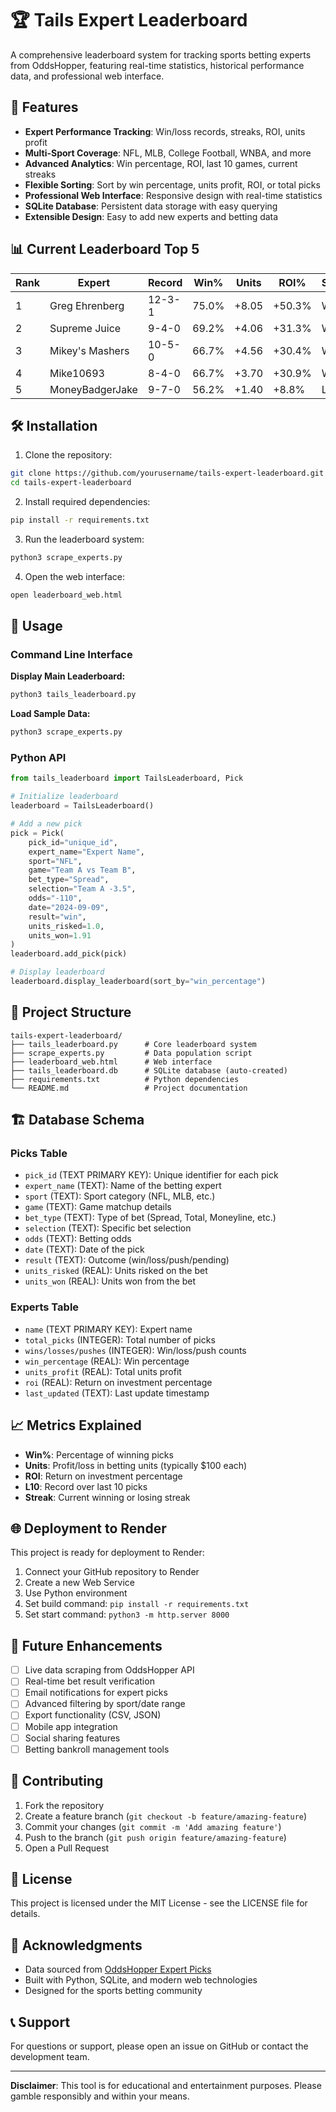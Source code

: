 # 🏆 Tails Expert Leaderboard

A comprehensive leaderboard system for tracking sports betting experts from OddsHopper, featuring real-time statistics, historical performance data, and professional web interface.

## 🚀 Features

- **Expert Performance Tracking**: Win/loss records, streaks, ROI, units profit
- **Multi-Sport Coverage**: NFL, MLB, College Football, WNBA, and more
- **Advanced Analytics**: Win percentage, ROI, last 10 games, current streaks
- **Flexible Sorting**: Sort by win percentage, units profit, ROI, or total picks
- **Professional Web Interface**: Responsive design with real-time statistics
- **SQLite Database**: Persistent data storage with easy querying
- **Extensible Design**: Easy to add new experts and betting data

## 📊 Current Leaderboard Top 5

| Rank | Expert | Record | Win% | Units | ROI% | Streak |
|------|--------|--------|------|-------|------|--------|
| 1 | Greg Ehrenberg | 12-3-1 | 75.0% | +8.05 | +50.3% | W3 |
| 2 | Supreme Juice | 9-4-0 | 69.2% | +4.06 | +31.3% | W3 |
| 3 | Mikey's Mashers | 10-5-0 | 66.7% | +4.56 | +30.4% | W3 |
| 4 | Mike10693 | 8-4-0 | 66.7% | +3.70 | +30.9% | W2 |
| 5 | MoneyBadgerJake | 9-7-0 | 56.2% | +1.40 | +8.8% | L2 |

## 🛠️ Installation

1. Clone the repository:
```bash
git clone https://github.com/yourusername/tails-expert-leaderboard.git
cd tails-expert-leaderboard
```

2. Install required dependencies:
```bash
pip install -r requirements.txt
```

3. Run the leaderboard system:
```bash
python3 scrape_experts.py
```

4. Open the web interface:
```bash
open leaderboard_web.html
```

## 🔧 Usage

### Command Line Interface

**Display Main Leaderboard:**
```bash
python3 tails_leaderboard.py
```

**Load Sample Data:**
```bash
python3 scrape_experts.py
```

### Python API

```python
from tails_leaderboard import TailsLeaderboard, Pick

# Initialize leaderboard
leaderboard = TailsLeaderboard()

# Add a new pick
pick = Pick(
    pick_id="unique_id",
    expert_name="Expert Name",
    sport="NFL",
    game="Team A vs Team B",
    bet_type="Spread",
    selection="Team A -3.5",
    odds="-110",
    date="2024-09-09",
    result="win",
    units_risked=1.0,
    units_won=1.91
)
leaderboard.add_pick(pick)

# Display leaderboard
leaderboard.display_leaderboard(sort_by="win_percentage")
```

## 📁 Project Structure

```
tails-expert-leaderboard/
├── tails_leaderboard.py      # Core leaderboard system
├── scrape_experts.py         # Data population script
├── leaderboard_web.html      # Web interface
├── tails_leaderboard.db      # SQLite database (auto-created)
├── requirements.txt          # Python dependencies
└── README.md                 # Project documentation
```

## 🏗️ Database Schema

### Picks Table
- `pick_id` (TEXT PRIMARY KEY): Unique identifier for each pick
- `expert_name` (TEXT): Name of the betting expert
- `sport` (TEXT): Sport category (NFL, MLB, etc.)
- `game` (TEXT): Game matchup details
- `bet_type` (TEXT): Type of bet (Spread, Total, Moneyline, etc.)
- `selection` (TEXT): Specific bet selection
- `odds` (TEXT): Betting odds
- `date` (TEXT): Date of the pick
- `result` (TEXT): Outcome (win/loss/push/pending)
- `units_risked` (REAL): Units risked on the bet
- `units_won` (REAL): Units won from the bet

### Experts Table
- `name` (TEXT PRIMARY KEY): Expert name
- `total_picks` (INTEGER): Total number of picks
- `wins/losses/pushes` (INTEGER): Win/loss/push counts
- `win_percentage` (REAL): Win percentage
- `units_profit` (REAL): Total units profit
- `roi` (REAL): Return on investment percentage
- `last_updated` (TEXT): Last update timestamp

## 📈 Metrics Explained

- **Win%**: Percentage of winning picks
- **Units**: Profit/loss in betting units (typically $100 each)
- **ROI**: Return on investment percentage
- **L10**: Record over last 10 picks
- **Streak**: Current winning or losing streak

## 🌐 Deployment to Render

This project is ready for deployment to Render:

1. Connect your GitHub repository to Render
2. Create a new Web Service
3. Use Python environment
4. Set build command: `pip install -r requirements.txt`
5. Set start command: `python3 -m http.server 8000`

## 🔮 Future Enhancements

- [ ] Live data scraping from OddsHopper API
- [ ] Real-time bet result verification
- [ ] Email notifications for expert picks
- [ ] Advanced filtering by sport/date range
- [ ] Export functionality (CSV, JSON)
- [ ] Mobile app integration
- [ ] Social sharing features
- [ ] Betting bankroll management tools

## 🤝 Contributing

1. Fork the repository
2. Create a feature branch (`git checkout -b feature/amazing-feature`)
3. Commit your changes (`git commit -m 'Add amazing feature'`)
4. Push to the branch (`git push origin feature/amazing-feature`)
5. Open a Pull Request

## 📝 License

This project is licensed under the MIT License - see the LICENSE file for details.

## 🙏 Acknowledgments

- Data sourced from [OddsHopper Expert Picks](https://www.oddsshopper.com/expert-picks/free)
- Built with Python, SQLite, and modern web technologies
- Designed for the sports betting community

## 📞 Support

For questions or support, please open an issue on GitHub or contact the development team.

---

**Disclaimer**: This tool is for educational and entertainment purposes. Please gamble responsibly and within your means.